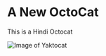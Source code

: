 # A New OctoCat

This is a Hindi Octocat

![Image of Yaktocat](https://octodex.github.com/images/yaktocat.png)
